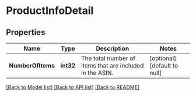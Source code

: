 # ProductInfoDetail

## Properties
Name | Type | Description | Notes
------------ | ------------- | ------------- | -------------
**NumberOfItems** | **int32** | The total number of items that are included in the ASIN. | [optional] [default to null]

[[Back to Model list]](../README.md#documentation-for-models) [[Back to API list]](../README.md#documentation-for-api-endpoints) [[Back to README]](../README.md)

